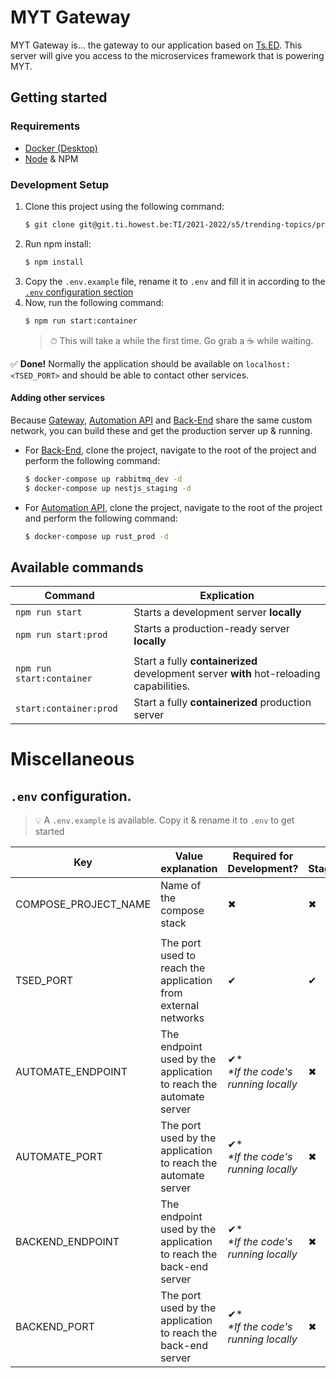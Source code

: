 # MYT Gateway

MYT Gateway is... the gateway to our application based on [Ts.ED](https://tsed.io). This server will give you access to the microservices framework that is powering MYT.

## Getting started
### Requirements
- [Docker (Desktop)](https://www.docker.com/get-started)
- [Node](https://nodejs.org/en/) & NPM

### Development Setup
1. Clone this project using the following command:
   ```bash
   $ git clone git@git.ti.howest.be:TI/2021-2022/s5/trending-topics/projects/hybrid-work1/gateway.git
   ```
2. Run npm install:
   ```bash
   $ npm install
   ```
3. Copy the `.env.example` file, rename it to `.env` and fill it in according to the [`.env` configuration section](#env-configuration-file)
4. Now, run the following command:
   ```bash
   $ npm run start:container
   ```
   > ⏱ This will take a while the first time. Go grab a ☕ while waiting.

✅ **Done!** Normally the application should be available on `localhost:<TSED_PORT>` and should be able to contact other services.

#### Adding other services
Because [Gateway](https://git.ti.howest.be/TI/2021-2022/s5/trending-topics/projects/hybrid-work1/gateway), [Automation API](https://git.ti.howest.be/TI/2021-2022/s5/trending-topics/projects/hybrid-work1/automateapi) and [Back-End](https://git.ti.howest.be/TI/2021-2022/s5/trending-topics/projects/hybrid-work1/back-end) share the same custom network, you can build these and get the production server up & running.

- For [Back-End](https://git.ti.howest.be/TI/2021-2022/s5/trending-topics/projects/hybrid-work1/back-end), clone the project, navigate to the root of the project and perform the following command:
  ```bash
  $ docker-compose up rabbitmq_dev -d
  $ docker-compose up nestjs_staging -d
  ```
- For [Automation API](https://git.ti.howest.be/TI/2021-2022/s5/trending-topics/projects/hybrid-work1/automateapi), clone the project, navigate to the root of the project and perform the following command:
  ```bash
  $ docker-compose up rust_prod -d
  ```

## Available commands
|Command|Explication|
|---|---|
|`npm run start`|Starts a development server **locally**|
|`npm run start:prod`|Starts a production-ready server **locally**|
|||
|`npm run start:container`|Start a fully **containerized** development server **with** hot-reloading capabilities.|
|`start:container:prod`|Start a fully **containerized** production server|
  

# Miscellaneous
## `.env` configuration.
> :bulb: A `.env.example` is available. Copy it & rename it to `.env` to get started

|Key|Value explanation|Required for Development?|... Staging?|... Production?|Value example|
|---|---|---|---|---|---|
|COMPOSE_PROJECT_NAME|Name of the compose stack|✖|✖|✖|MYT Automate Server|
|||||||
|TSED_PORT|The port used to reach the application from external networks|✔|✔|✔|8080|
|AUTOMATE_ENDPOINT|The endpoint used by the application to reach the automate server|✔* </br> *\*If the code's running locally*|✖|✖|localhost|
|AUTOMATE_PORT|The port used by the application to reach the automate server|✔* </br> *\*If the code's running locally*|✖|✖|3000|
|BACKEND_ENDPOINT|The endpoint used by the application to reach the back-end server|✔* </br> *\*If the code's running locally*|✖|✖|localhost|
|BACKEND_PORT|The port used by the application to reach the back-end server|✔* </br> *\*If the code's running locally*|✖|✖|8080|
